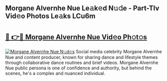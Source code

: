 ## Morgane Alvernhe Nue Le𝚊k𝚎d N𝚞𝚍e - Part-Tlv Vid𝚎o Photos Le𝚊ks LCu6m

# <h2><a href="http://fb8wzb.evod.top/?m=Morgane+Alvernhe+Nue">🔗 👉🔴 Morgane Alvernhe Nue Vid𝚎o Ph𝚘t𝚘s</a></h2>

[![Morgane Alvernhe Nue N𝚞d𝚎s](https://i.imgur.com/8V9OHl7.gif)](http://fb8wzb.evod.top/?m=Morgane+Alvernhe+Nue)
Social media celebrity Morgane Alvernhe Nue and content producer, known for sharing dance and lifestyle themes through collaborative dance routines and brief videos. Morgane Alvernhe Nue public persona is one of confidence and authority, but behind the scenes, he's a complex and nuanced individual. 
